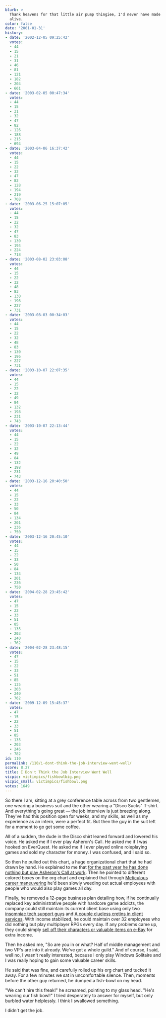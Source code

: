 ```yaml
---
blurb: >
  Thank heavens for that little air pump thingiee, I'd never have made it out of there
  alive.
color: false
date: '2001-01-31'
history:
- date: '2002-12-05 09:25:42'
  votes:
  - 44
  - 15
  - 21
  - 31
  - 46
  - 81
  - 121
  - 182
  - 204
  - 661
- date: '2003-02-05 00:47:34'
  votes:
  - 44
  - 15
  - 21
  - 32
  - 47
  - 82
  - 126
  - 188
  - 215
  - 694
- date: '2003-04-06 16:37:42'
  votes:
  - 44
  - 15
  - 22
  - 32
  - 47
  - 82
  - 128
  - 194
  - 219
  - 708
- date: '2003-06-25 15:07:05'
  votes:
  - 44
  - 15
  - 22
  - 32
  - 47
  - 83
  - 130
  - 194
  - 224
  - 718
- date: '2003-08-02 23:03:08'
  votes:
  - 44
  - 15
  - 22
  - 32
  - 48
  - 83
  - 130
  - 196
  - 227
  - 731
- date: '2003-08-03 00:34:03'
  votes:
  - 44
  - 15
  - 22
  - 32
  - 48
  - 83
  - 130
  - 196
  - 227
  - 731
- date: '2003-10-07 22:07:35'
  votes:
  - 44
  - 15
  - 22
  - 32
  - 49
  - 84
  - 132
  - 198
  - 231
  - 743
- date: '2003-10-07 22:13:44'
  votes:
  - 44
  - 15
  - 22
  - 32
  - 49
  - 84
  - 132
  - 198
  - 231
  - 743
- date: '2003-12-16 20:40:50'
  votes:
  - 44
  - 15
  - 22
  - 33
  - 50
  - 84
  - 134
  - 201
  - 236
  - 750
- date: '2003-12-16 20:45:10'
  votes:
  - 44
  - 15
  - 22
  - 33
  - 50
  - 84
  - 134
  - 201
  - 236
  - 750
- date: '2004-02-28 23:45:42'
  votes:
  - 47
  - 15
  - 22
  - 33
  - 51
  - 85
  - 135
  - 203
  - 240
  - 762
- date: '2004-02-28 23:48:15'
  votes:
  - 47
  - 15
  - 22
  - 33
  - 51
  - 85
  - 135
  - 203
  - 240
  - 762
- date: '2009-12-09 15:45:37'
  votes:
  - 47
  - 15
  - 22
  - 33
  - 51
  - 85
  - 135
  - 203
  - 246
  - 782
id: 110
permalink: /110/i-dont-think-the-job-interview-went-well/
score: 8.27
title: I Don't Think the Job Interview Went Well
vicpic: victimpics/fishbowlbig.png
vicpic_small: victimpics/fishbowl.png
votes: 1649
---
```


So there I am, sitting at a grey conference table across from two
gentlemen, one wearing a business suit and the other wearing a "Disco
Sucks" T-shirt. And everything's going great — the job interview is
just breezing along. They've had this position open for weeks, and my
skills, as well as my experience as an intern, were a perfect fit. But
then the guy in the suit left for a moment to go get some coffee.

All of a sudden, the dude in the Disco shirt leaned forward and lowered
his voice. He asked me if I ever play Asheron's Call. He asked me if I
was hooked on EverQuest. He asked me if I ever played online roleplaying
games and sold my character for money. I was confused, and I said so.

So then he pulled out this chart, a huge organizational chart that he
had drawn by hand. He explained to me that [for the past year he has
done nothing but play Asheron's Call at work](@/victim/23.md). Then
he pointed to different colored boxes on the org chart and explained
that through [Meticulous career maneuvering](@/victim/41.md) he'd
been slowly weeding out actual employees with people who would also play
games all day.

Finally, he removed a 12-page business plan detailing how, if he
continually replaced key administrative people with hardcore game
addicts, the company could still maintain its current client base using
only two [insomniac tech support guys](@/victim/46.md) and [A couple
clueless cretins in client services](@/victim/79.md). With income
stabilized, he could maintain over 32 employees who did nothing but play
multiplayer RPGs every day. If any problems came up, they could simply
[sell off their characters or valuable items on
e-Bay](@/victim/54.md) for extra income.

Then he asked me, "So are you in or what? Half of middle management and
two VP's are into it already. We've got a whole guild." And of course, I
said, well no, I wasn't really interested, because I only play Windows
Solitaire and I was really hoping to gain some valuable career skills.

He said that was fine, and carefully rolled up his org chart and tucked
it away. For a few minutes we sat in uncomfortable silence. Then,
moments before the other guy returned, he dumped a fish-bowl on my head.

"We can't hire this freak!" he screamed, pointing to my glass head.
"He's wearing our fish bowl!" I tried desperately to answer for myself,
but only burbled water helplessly. I think I swallowed something.

I didn't get the job.